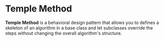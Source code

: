 # Temple Method

**Temple Method** is a behavioral design pattern that allows you to defines a skeleton of an algorithm in a base class and let subclasses override the steps without changing the overall algorithm's structure.  